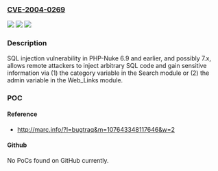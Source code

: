 ### [CVE-2004-0269](https://cve.mitre.org/cgi-bin/cvename.cgi?name=CVE-2004-0269)
![](https://img.shields.io/static/v1?label=Product&message=n%2Fa&color=blue)
![](https://img.shields.io/static/v1?label=Version&message=n%2Fa&color=blue)
![](https://img.shields.io/static/v1?label=Vulnerability&message=n%2Fa&color=brighgreen)

### Description

SQL injection vulnerability in PHP-Nuke 6.9 and earlier, and possibly 7.x, allows remote attackers to inject arbitrary SQL code and gain sensitive information via (1) the category variable in the Search module or (2) the admin variable in the Web_Links module.

### POC

#### Reference
- http://marc.info/?l=bugtraq&m=107643348117646&w=2

#### Github
No PoCs found on GitHub currently.

